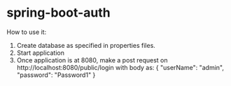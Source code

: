 # spring-boot-auth

How to use it:
1. Create database as specified in properties files.
2. Start application
3. Once application is at 8080, make a post request on http://localhost:8080/public/login with body as:
  {
    "userName": "admin",
    "password": "Password1"
  }
